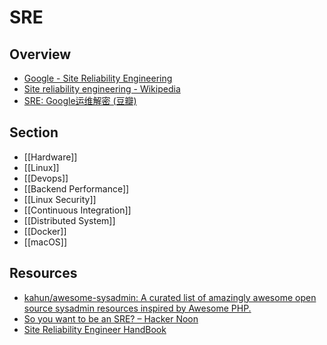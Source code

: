 # SRE

## Overview

- [Google - Site Reliability Engineering](https://landing.google.com/sre/)
- [Site reliability engineering - Wikipedia](https://en.wikipedia.org/wiki/Site_reliability_engineering)
- [SRE: Google运维解密 (豆瓣)](https://book.douban.com/subject/26875239/)

## Section

- [[Hardware]]
- [[Linux]]
- [[Devops]]
- [[Backend Performance]]
- [[Linux Security]]
- [[Continuous Integration]]
- [[Distributed System]]
- [[Docker]]
- [[macOS]]

## Resources

- [kahun/awesome-sysadmin: A curated list of amazingly awesome open source sysadmin resources inspired by Awesome PHP.](https://github.com/kahun/awesome-sysadmin)
- [So you want to be an SRE? – Hacker Noon](https://hackernoon.com/so-you-want-to-be-an-sre-34e832357a8c)
- [Site Reliability Engineer HandBook](https://s905060.gitbooks.io/site-reliability-engineer-handbook/)
